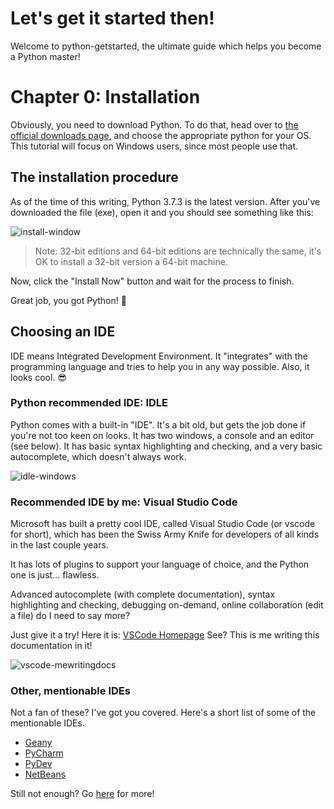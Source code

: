# Let's get it started then!

Welcome to python-getstarted, the ultimate guide which helps you become a Python master!

# Chapter 0: Installation

Obviously, you need to download Python. To do that, head over to [the official downloads page](https://www.python.org/downloads/),
and choose the appropriate python for your OS. This tutorial will focus on Windows users, since most people use that.

## The installation procedure

As of the time of this writing, Python 3.7.3 is the latest version. After you've downloaded the file (exe),
open it and you should see something like this:

![install-window](https://i.imgur.com/qwdeUor.jpg)

> Note: 32-bit editions and 64-bit editions are technically the same, it's OK to install a 32-bit version a 64-bit machine.

Now, click the "Install Now" button and wait for the process to finish.

Great job, you got Python! :tada: 

## Choosing an IDE

IDE means Integrated Development Environment. It "integrates" with the programming language and tries to help you in any way
possible. Also, it looks cool. :sunglasses:

### Python recommended IDE: IDLE

Python comes with a built-in "IDE". It's a bit old, but gets the job done if you're not too keen on looks.
It has two windows, a console and an editor (see below). It has basic syntax highlighting and checking, 
and a very basic autocomplete, which doesn't always work.

![idle-windows](https://i.imgur.com/z6htRDh.jpg)

### Recommended IDE by me: Visual Studio Code

Microsoft has built a pretty cool IDE, called Visual Studio Code (or vscode for short), which has been the Swiss Army Knife
for developers of all kinds in the last couple years.

It has lots of plugins to support your language of choice, and the Python one is just... flawless.

Advanced autocomplete (with complete documentation), syntax highlighting and checking, debugging on-demand,
online collaboration (edit a file) do I need to say more?

Just give it a try! Here it is: [VSCode Homepage](https://code.visualstudio.com/)
See? This is me writing this documentation in it!

![vscode-mewritingdocs](https://i.imgur.com/Z25xT1i.jpg)

### Other, mentionable IDEs

Not a fan of these? I've got you covered. Here's a short list of some of the mentionable IDEs.

- [Geany](https://geany.org/)
- [PyCharm](https://www.jetbrains.com/pycharm/)
- [PyDev](http://www.pydev.org/)
- [NetBeans](http://wiki.netbeans.org/Python)

Still not enough? Go [here](https://wiki.python.org/moin/IntegratedDevelopmentEnvironments) for more!
